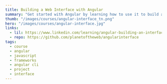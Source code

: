 ```yaml
---
title: Building a Web Interface with Angular
summary: "Get started with Angular by learning how to use it to build an interface. Start an Angular project with the CLI, learn components, events and search/sort list data."
thumb: "/images/courses/angular-interface_tn.png"
hero: "/images/courses/angular-interface.jpg"
links:
  - lil: https://www.linkedin.com/learning/angular-building-an-interface/building-an-interface-with-angular
  - repo: https://github.com/planetoftheweb/angularinterface
tags:
  - course
  - angular
  - javascript
  - frameworks
  - angular cli
  - project
  - interface
---
```

